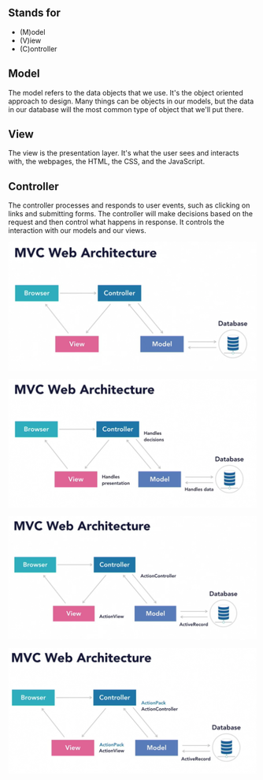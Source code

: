 ## Stands for
- (M)odel
- (V)iew
- (C)ontroller

## Model

The model refers to the data objects that we use. It's the object oriented approach to design. Many things can be objects in our models, but the data in our database will the most common type of object that we'll put there.

## View

The view is the presentation layer. It's what the user sees and interacts with, the webpages, the HTML, the CSS, and the JavaScript.

## Controller

The controller processes and responds to user events, such as clicking on links and submitting forms. The controller will make decisions based on the request and then control what happens in response. It controls the interaction with our models and our views.

![mvc-web-architecture-01](./../assets/mvc-web-architecture-01.png)

![mvc-web-architecture-02](./../assets/mvc-web-architecture-02.png)

![mvc-web-architecture-03](./../assets/mvc-web-architecture-03.png)

![mvc-web-architecture-04](./../assets/mvc-web-architecture-04.png)
